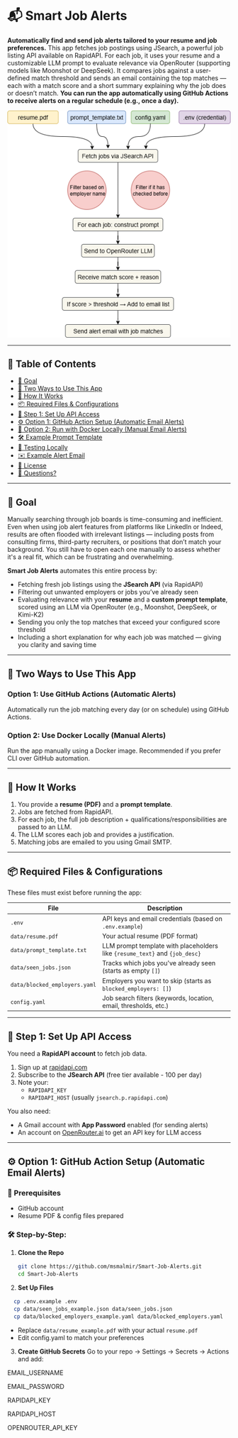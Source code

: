 # 📬 Smart Job Alerts

**Automatically find and send job alerts tailored to your resume and job preferences.**
This app fetches job postings using JSearch, a powerful job listing API available on RapidAPI. For each job, it uses your resume and a customizable LLM prompt to evaluate relevance via OpenRouter (supporting models like Moonshot or DeepSeek). It compares jobs against a user-defined match threshold and sends an email containing the top matches — each with a match score and a short summary explaining why the job does or doesn’t match.
**You can run the app automatically using GitHub Actions to receive alerts on a regular schedule (e.g., once a day).**


<p align="center">
  <img src="./assets/smart_job_alerts.png" alt="Job Matching Flowchart" width="600"/>
</p>

---

## 📑 Table of Contents

- [🎯 Goal](#-goal)
- [🚀 Two Ways to Use This App](#-two-ways-to-use-this-app)
- [🧠 How It Works](#-how-it-works)
- [📦 Required Files & Configurations](#-required-files--configurations)
- [📩 Step 1: Set Up API Access](#-step-1-set-up-api-access)
- [⚙️ Option 1: GitHub Action Setup (Automatic Email Alerts)](#️-option-1-github-action-setup-automatic-email-alerts)
- [🐳 Option 2: Run with Docker Locally (Manual Email Alerts)](#-option-2-run-with-docker-locally-manual-email-alerts)
- [🛠 Example Prompt Template](#-example-prompt-template)
- [🧪 Testing Locally](#-testing-locally)
- [✉️ Example Alert Email](#️-example-alert-email)
- [📜 License](#-license)
- [🙋 Questions?](#-questions)

---

## 🎯 Goal

Manually searching through job boards is time-consuming and inefficient. 
Even when using job alert features from platforms like LinkedIn or Indeed, results are often flooded with irrelevant listings — including posts from consulting firms, third-party recruiters, 
or positions that don’t match your background. You still have to open each one manually to assess whether it's a real fit, which can be frustrating and overwhelming.

**Smart Job Alerts** automates this entire process by:
- Fetching fresh job listings using the **JSearch API** (via RapidAPI)
- Filtering out unwanted employers or jobs you’ve already seen
- Evaluating relevance with your **resume** and a **custom prompt template**, scored using an LLM via OpenRouter (e.g., Moonshot, DeepSeek, or Kimi-K2)
- Sending you only the top matches that exceed your configured score threshold
- Including a short explanation for why each job was matched — giving you clarity and saving time

---

## 🚀 Two Ways to Use This App

### Option 1: Use GitHub Actions (Automatic Alerts)

Automatically run the job matching every day (or on schedule) using GitHub Actions.

### Option 2: Use Docker Locally (Manual Alerts)

Run the app manually using a Docker image. Recommended if you prefer CLI over GitHub automation.

---

## 🧠 How It Works

1. You provide a **resume (PDF)** and a **prompt template**.
2. Jobs are fetched from RapidAPI.
3. For each job, the full job description + qualifications/responsibilities are passed to an LLM.
4. The LLM scores each job and provides a justification.
5. Matching jobs are emailed to you using Gmail SMTP.

---

## 📦 Required Files & Configurations

These files must exist before running the app:

| File                          | Description                                                                 |
| ----------------------------- | --------------------------------------------------------------------------- |
| `.env`                        | API keys and email credentials (based on `.env.example`)                    |
| `data/resume.pdf`             | Your actual resume (PDF format)                                             |
| `data/prompt_template.txt`    | LLM prompt template with placeholders like `{resume_text}` and `{job_desc}` |
| `data/seen_jobs.json`         | Tracks which jobs you've already seen (starts as empty `[]`)                |
| `data/blocked_employers.yaml` | Employers you want to skip (starts as `blocked_employers: []`)              |
| `config.yaml`                 | Job search filters (keywords, location, email, thresholds, etc.)            |

---

## 📩 Step 1: Set Up API Access

You need a **RapidAPI account** to fetch job data.

1. Sign up at [rapidapi.com](https://rapidapi.com/)
2. Subscribe to the **JSearch API** (free tier available - 100 per day)
3. Note your:
   - `RAPIDAPI_KEY`
   - `RAPIDAPI_HOST` (usually `jsearch.p.rapidapi.com`)

You also need:

- A Gmail account with **App Password** enabled (for sending alerts)
- An account on [OpenRouter.ai](https://openrouter.ai) to get an API key for LLM access

---

## ⚙️ Option 1: GitHub Action Setup (Automatic Email Alerts)

### 🧬 Prerequisites

- GitHub account
- Resume PDF & config files prepared

### 🛠️ Step-by-Step:

1. **Clone the Repo**

   ```bash
   git clone https://github.com/msmalmir/Smart-Job-Alerts.git
   cd Smart-Job-Alerts


2. **Set Up Files**

  ```bash
    cp .env.example .env
    cp data/seen_jobs_example.json data/seen_jobs.json
    cp data/blocked_employers_example.yaml data/blocked_employers.yaml
  ```

- Replace `data/resume_example.pdf` with your actual `resume.pdf`
- Edit config.yaml to match your preferences


3. **Create GitHub Secrets**
Go to your repo → Settings → Secrets → Actions and add:

EMAIL_USERNAME

EMAIL_PASSWORD

RAPIDAPI_KEY

RAPIDAPI_HOST

OPENROUTER_API_KEY
